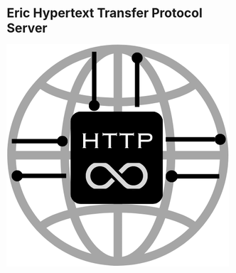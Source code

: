 # Eric Hypertext Transfer Protocol Server
![eric web server icon](https://github.com/Vulcanric/ERIC-HTTP-SERVER/blob/main/img/eric%20webserver.png)
